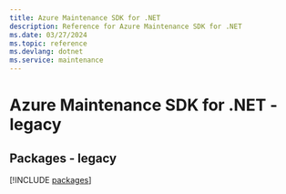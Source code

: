 ```yaml
---
title: Azure Maintenance SDK for .NET
description: Reference for Azure Maintenance SDK for .NET
ms.date: 03/27/2024
ms.topic: reference
ms.devlang: dotnet
ms.service: maintenance
---
```

# Azure Maintenance SDK for .NET - legacy
## Packages - legacy
[!INCLUDE [packages](maintenance-index.md)]